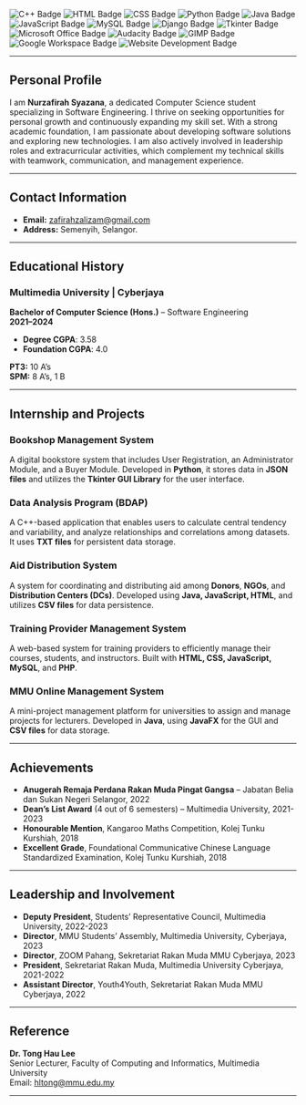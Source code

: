    ![C++ Badge](https://img.shields.io/badge/C%2B%2B-Intermediate-blue?style=flat-square&logo=c%2B%2B) 
   ![HTML Badge](https://img.shields.io/badge/HTML-Intermediate-orange?style=flat-square&logo=html5)
   ![CSS Badge](https://img.shields.io/badge/CSS-Intermediate-blue?style=flat-square&logo=css3)
   ![Python Badge](https://img.shields.io/badge/Python-Intermediate-blue?style=flat-square&logo=python)
   ![Java Badge](https://img.shields.io/badge/Java-Beginner-red?style=flat-square&logo=java)
   ![JavaScript Badge](https://img.shields.io/badge/JavaScript-Intermediate-yellow?style=flat-square&logo=javascript)
   ![MySQL Badge](https://img.shields.io/badge/MySQL-Beginner-blue?style=flat-square&logo=mysql)
   ![Django Badge](https://img.shields.io/badge/Django-Beginner-green?style=flat-square&logo=django)
   ![Tkinter Badge](https://img.shields.io/badge/Tkinter-GUI_Library-blue?style=flat-square&logo=python)
   ![Microsoft Office Badge](https://img.shields.io/badge/Microsoft_Office-Intermediate-blue?style=flat-square&logo=microsoft-office)
   ![Audacity Badge](https://img.shields.io/badge/Audacity-Beginner-green?style=flat-square&logo=audacity)
   ![GIMP Badge](https://img.shields.io/badge/GIMP-Beginner-orange?style=flat-square&logo=gimp)
   ![Google Workspace Badge](https://img.shields.io/badge/Google_Workspace-Intermediate-blue?style=flat-square&logo=google)
   ![Website Development Badge](https://img.shields.io/badge/Website_Development-Beginner-yellow?style=flat-square&logo=html5)
   
  ---

## **Personal Profile**

I am **Nurzafirah Syazana**, a dedicated Computer Science student specializing in Software Engineering. I thrive on seeking opportunities for personal growth and continuously expanding my skill set. With a strong academic foundation, I am passionate about developing software solutions and exploring new technologies. I am also actively involved in leadership roles and extracurricular activities, which complement my technical skills with teamwork, communication, and management experience.

---

## **Contact Information**

- **Email:** zafirahzalizam@gmail.com  
- **Address:** Semenyih, Selangor.

---

## **Educational History**

### **Multimedia University** | Cyberjaya  
**Bachelor of Computer Science (Hons.)** – Software Engineering  
**2021–2024**  
- **Degree CGPA**: 3.58  
- **Foundation CGPA**: 4.0  

**PT3:** 10 A’s  
**SPM:** 8 A’s, 1 B

---

## **Internship and Projects**

### **Bookshop Management System**  
A digital bookstore system that includes User Registration, an Administrator Module, and a Buyer Module. Developed in **Python**, it stores data in **JSON files** and utilizes the **Tkinter GUI Library** for the user interface.

### **Data Analysis Program (BDAP)**  
A C++-based application that enables users to calculate central tendency and variability, and analyze relationships and correlations among datasets. It uses **TXT files** for persistent data storage.

### **Aid Distribution System**  
A system for coordinating and distributing aid among **Donors**, **NGOs**, and **Distribution Centers (DCs)**. Developed using **Java, JavaScript, HTML**, and utilizes **CSV files** for data persistence.

### **Training Provider Management System**  
A web-based system for training providers to efficiently manage their courses, students, and instructors. Built with **HTML, CSS, JavaScript, MySQL**, and **PHP**.

### **MMU Online Management System**  
A mini-project management platform for universities to assign and manage projects for lecturers. Developed in **Java**, using **JavaFX** for the GUI and **CSV files** for data storage.

---

## **Achievements**

- **Anugerah Remaja Perdana Rakan Muda Pingat Gangsa** – Jabatan Belia dan Sukan Negeri Selangor, 2022  
- **Dean’s List Award** (4 out of 6 semesters) – Multimedia University, 2021-2023  
- **Honourable Mention**, Kangaroo Maths Competition, Kolej Tunku Kurshiah, 2018  
- **Excellent Grade**, Foundational Communicative Chinese Language Standardized Examination, Kolej Tunku Kurshiah, 2018

---

## **Leadership and Involvement**

- **Deputy President**, Students’ Representative Council, Multimedia University, 2022-2023  
- **Director**, MMU Students’ Assembly, Multimedia University, Cyberjaya, 2023  
- **Director**, ZOOM Pahang, Sekretariat Rakan Muda MMU Cyberjaya, 2023  
- **President**, Sekretariat Rakan Muda, Multimedia University Cyberjaya, 2021-2022  
- **Assistant Director**, Youth4Youth, Sekretariat Rakan Muda MMU Cyberjaya, 2022  

---

## **Reference**

**Dr. Tong Hau Lee**  
Senior Lecturer, Faculty of Computing and Informatics, Multimedia University  
Email: [hltong@mmu.edu.my](mailto:hltong@mmu.edu.my)

---
